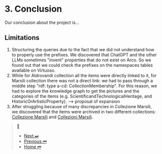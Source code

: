 # 3. Conclusion

Our conclusion about the project is...

## Limitations

1. Structuring the queries due to the fact that we did not understand how to properly use the prefixes. We discovered that ChatGPT and the other LLMs sometimes "invent" properties that do not exist on Arco. So we found out that we could check the prefixes on the namespaces tables available on Virtuoso.
2. While for Aldrovandi collection all the items were directly linked to it, for Marsili collection there was not a direct link: we had to pass through a middle step "rdf: type a-cd: CollectionMembership". For this reason, we had to explore the knowledge graph to get the pictures and the categories of the items (e.g. ScientificandTechnologicalHeritage, and HistoricOrArtisticProperty). --> proposal of expansion
3. After struggling because of many discrepancies in Collezione Marsili, we discovered that the items were archived in two different collections: [Collezione Marsili](https://w3id.org/arco/resource/CollectionCulEnt/-bologna-collezione-marsili) and [Collezioni Marsili](https://w3id.org/arco/resource/CollectionCulEnt/-bologna-collezioni-marsili).

> 🧭
> - [Next ⏭](Sources.md) 
> - [Previous ⏮](Large-Language-Models.md) 
> - [Home ⏮](index.md) 
